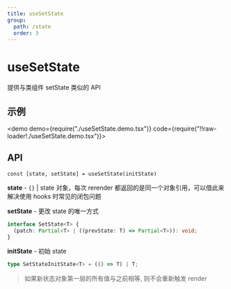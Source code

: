 ```yaml
---
title: useSetState
group:
  path: /state
  order: 3
---
```


# useSetState

提供与类组件 setState 类似的 API

## 示例

<demo demo={require("./useSetState.demo.tsx")} code={require("!!raw-loader!./useSetState.demo.tsx")}></demo>

## API

`const [state, setState] = useSetState(initState)`

**state** - `{}` | state 对象，每次 rerender 都返回的是同一个对象引用，可以借此来解决使用 hooks 时常见的闭包问题

**setState** - 更改 state 的唯一方式

```ts
interface SetState<T> {
  (patch: Partial<T> | ((prevState: T) => Partial<T>)): void;
}
```

**initState** - 初始 state

```ts
type SetStateInitState<T> = (() => T) | T;
```

> 如果新状态对象第一层的所有值与之前相等, 则不会重新触发 render
